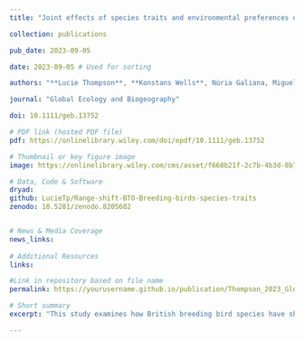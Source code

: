```yaml
---
title: "Joint effects of species traits and environmental preferences on range edge shifts of British birds"

collection: publications

pub_date: 2023-09-05

date: 2023-09-05 # Used for sorting 

authors: "**Lucie Thompson**, **Konstans Wells**, Núria Galiana, Miguel Lurgi"

journal: "Global Ecology and Biogeography"

doi: 10.1111/geb.13752

# PDF link (hosted PDF file)
pdf: https://onlinelibrary.wiley.com/doi/epdf/10.1111/geb.13752

# Thumbnail or key figure image
image: https://onlinelibrary.wiley.com/cms/asset/f668b21f-2c7b-4b3d-8b78-bb526ce4ecee/geb13752-fig-0002-m.jpg

# Data, Code & Software
dryad: 
github: LucieTp/Range-shift-BTO-Breeding-birds-species-traits
zenodo: 10.5281/zenodo.8205602


# News & Media Coverage
news_links:
     
# Additional Resources
links:

#Link in repository based on file name
permalink: https://yourusername.github.io/publication/Thompson_2023_GlobEcolBiogeogr  

# Short summary
excerpt: "This study examines how British breeding bird species have shifted their geographic range edges between 1968‑1972 and 2008‑2011, focusing on the interplay among species traits, environmental preferences, and geographical constraints. Using nearly 405,000 citizen-science occurrence records for 135 species, the study shows that geographical boundaries (distance to northern or southern limits of Great Britain) explain most of the variation in range shifts. However, for northern species and Passeriformes, traits like number of predators, habitat specialization, sensitivity to precipitation, body size, and habitat generality also significantly influence rear‐edge (southern) shifts, especially a poleward retreat. The paper highlights that trait‐based predictions are more reliable when accounting for environmental preferences and physical limits, and that differential shifts across trophic levels could reshape ecological interactions under climate change."

---
```

